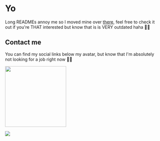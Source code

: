 # Yo

Long READMEs annoy me so I moved mine over [there](https://github.com/Nispeon/Nispeon/tree/main/old), feel free to check it out if you're THAT interested but know that is is VERY outdated haha 🙏🏼

## Contact me

You can find my social links below my avatar, but know that I'm absolutely not looking for a job right now 🤞🏼

<a href="https://github.com/anuraghazra/github-readme-stats">
  <img height=200 align="center" src="https://github-readme-stats.vercel.app/api?username=nispeon&theme=dracula" />
</a>
  
![](https://komarev.com/ghpvc/?username=Nispeon&color=green)
